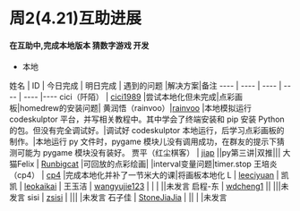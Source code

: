 # 周2(4.21)互助进展 
#### 在互助中,完成本地版本 猜数字游戏 开发
 
* 本地

姓名 | ID | 今日完成 | 明日完成 | 遇到的问题 |解决方案|备注
---- | ---- | ---- | ---- | ---- |----
cici（阡陌） | [cici1989](https://github.com/cici1989) |尝试本地化但未完成|点彩画板|homedrew的安装问题|
黄润悟（rainvoo）|[rainvoo](https://github.com/rainvoo) |本地模拟运行 codeskulptor 平台，并写相关教程中。其中学会了终端安装和 pip 安装 Python 的包。但没有完全调试好。|调试好 codeskulptor 本地运行，后学习点彩画板的制作。|本地运行 py 文件时，pygame 模块儿没有调用成功，在群友的提示下猜测可能为 pygame 模块没有装好。
贾平（红尘棋客） | [jiap](https://github.com/jiap) ||py第三讲|双推|||
大猫Felix | [Runbigcat](https://github.com/Runbigcat) |可回放的点彩绘画| |interval变量问题|timer.stop
王培炎（cp4） | [cp4](https://github.com/cp4) |完成本地化并补了一节米大的课|将画板本地化
L | [leeciyuan](https://github.com/leeciyuan) |
凯凯 | [leokaikai](https://github.com/leokaikai) | 
王玉洁 | [wangyujie123](https://github.com/wangyujie123) | | | ||未发言
启程-东 | [wdcheng1](https://github.com/wdcheng1) || |||未发言
sisi | [zsisi](https://github.com/zsisi) | ||| |未发言
石子佳 | [StoneJiaJia](https://github.com/StoneJiaJia) | || | |未发言
